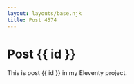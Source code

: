 ```yaml
---
layout: layouts/base.njk
title: Post 4574
---
```


# Post {{ id }}

This is post {{ id }} in my Eleventy project.
